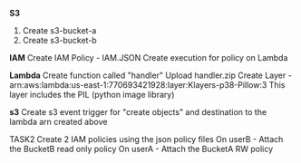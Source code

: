 ****S3****
1. Create s3-bucket-a
2. Create s3-bucket-b

****IAM****
Create IAM Policy - IAM.JSON
Create execution for policy on Lambda

****Lambda****
Create function called "handler"
Upload handler.zip
Create Layer - arn:aws:lambda:us-east-1:770693421928:layer:Klayers-p38-Pillow:3
    This layer includes the PIL (python image library)

****s3****
Create s3 event trigger for "create objects" and destination to the lambda arn created above


TASK2
Create 2 IAM policies using the json policy files 
On userB - Attach the BucketB read only policy
On userA - Attach the BucketA RW policy



